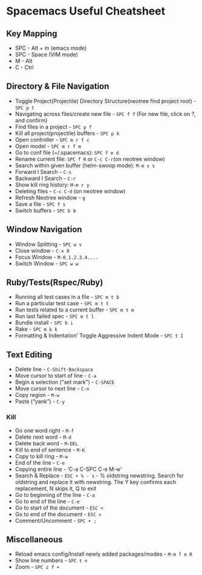 # Spacemacs Useful Cheatsheet

## Key Mapping
* SPC - Alt + m (emacs mode)
* SPC - Space (VIM mode)
* M - Alt
* C - Ctrl

## Directory & File Navigation

* Toggle Project(Projectile) Directory Structure(neotree find project root) - `SPC p t`
* Navigating across files/create new file  - `SPC f f` (For new file, click on ?, and confirm)
* Find files in a project - `SPC p f`
* Kill all project(projectile) buffers - `SPC p k`
* Open controller - `SPC m r f c`
* Open model - `SPC m r f m`
* Go to conf file (~/.spacemacs): `SPC f e d`
* Rename current file: `SPC f R` or `C-c C-r`(on neotree window)
* Search within given buffer (helm-swoop mode): `M-m s s`
* Forward I Search - `C-s`
* Backward I Search - `C-r`
* Show kill ring history: `M-m r y`
* Deleting files - `C-c C-d` (on neotree window)
* Refresh Neotree window - `g`
* Save a file - `SPC f s`
* Switch buffers - `SPC b b`

## Window Navigation

* Window Splitting - `SPC w v`
* Close window - `C-x 0`
* Focus Window - `M-0.1.2.3.4....`
* Switch Window - `SPC w w`

## Ruby/Tests(Rspec/Ruby)

* Running all test cases in a file - `SPC m t b`
* Run a particular test case - `SPC m t t`
* Run tests related to a current buffer - `SPC m t m`
* Run last failed spec - `SPC m t l`
* Bundle install - `SPC b i`
* Rake - `SPC m k k`
* Formatting & Indentation’ Toggle Aggressive Indent Mode - `SPC t I`

## Text Editing

* Delete line - `C-Shift-Backspace`
* Move cursor to start of line - `C-a`
* Begin a selection ("set mark") - `C-SPACE`
* Move cursor to next line - `C-n`
* Copy region - `M-w`
* Paste (“yank”) - `C-y`

### Kill
* Go one word right - `M-f`
* Delete next word - `M-d`
* Delete back word - `M-DEL`
* Kill to end of sentence - `M-K`
* Copy to kill ring - `M-w`
* End of the line - `C-e`
* Copying entire line - ‘C-a C-SPC C-e M-w’
* Search & Replace - `ESC + % - s` - % oldstring  newstring. Search for oldstring and replace it with newstring. The Y key confirms each replacement, N skips it, Q to exit
* Go to beginning of the line - `C-a`
* Go to end of the line - `C-e`
* Go to start of the document - `ESC <`
* Go to end of the document - `ESC >`
* Comment/Uncomment - `SPC + ;`

## Miscellaneous 
* Reload emacs config/Install newly added packages/modes - `M-m f e R`
* Show line numbers - `SPC t n`
* Zoom - `SPC z f +`








